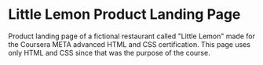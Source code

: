# Little Lemon Product Landing Page
Product landing page of a fictional restaurant called "Little Lemon" made for the Coursera META advanced HTML and CSS certification.
This page uses only HTML and CSS since that was the purpose of the course.
